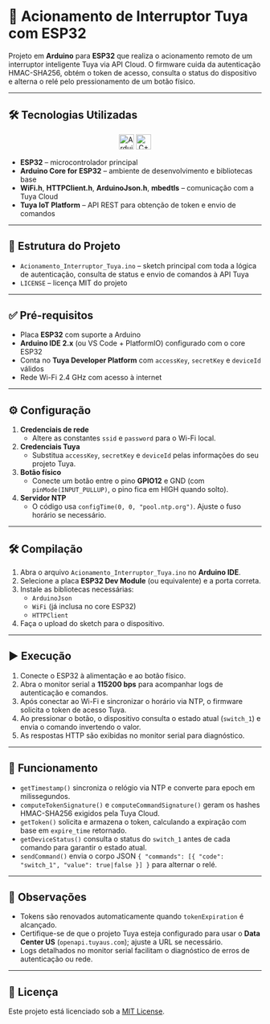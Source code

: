 # 🔌 Acionamento de Interruptor Tuya com ESP32

Projeto em **Arduino** para **ESP32** que realiza o acionamento remoto de um interruptor inteligente Tuya via API Cloud. O firmware cuida da autenticação HMAC-SHA256, obtém o token de acesso, consulta o status do dispositivo e alterna o relé pelo pressionamento de um botão físico.

---

## 🛠️ Tecnologias Utilizadas

<p align="center">
  <img src="https://cdn.jsdelivr.net/gh/devicons/devicon/icons/arduino/arduino-original.svg" alt="Arduino" width="30" height="30"/>
  <img src="https://cdn.jsdelivr.net/gh/devicons/devicon/icons/cplusplus/cplusplus-original.svg" alt="C++" width="30" height="30"/>
</p>

- **ESP32** – microcontrolador principal
- **Arduino Core for ESP32** – ambiente de desenvolvimento e bibliotecas base
- **WiFi.h**, **HTTPClient.h**, **ArduinoJson.h**, **mbedtls** – comunicação com a Tuya Cloud
- **Tuya IoT Platform** – API REST para obtenção de token e envio de comandos

---

## 📂 Estrutura do Projeto

- `Acionamento_Interruptor_Tuya.ino` – sketch principal com toda a lógica de autenticação, consulta de status e envio de comandos à API Tuya
- `LICENSE` – licença MIT do projeto

---

## ✅ Pré-requisitos

- Placa **ESP32** com suporte a Arduino
- **Arduino IDE 2.x** (ou VS Code + PlatformIO) configurado com o core ESP32
- Conta no **Tuya Developer Platform** com `accessKey`, `secretKey` e `deviceId` válidos
- Rede Wi-Fi 2.4 GHz com acesso à internet

---

## ⚙️ Configuração

1. **Credenciais de rede**
   - Altere as constantes `ssid` e `password` para o Wi-Fi local.
2. **Credenciais Tuya**
   - Substitua `accessKey`, `secretKey` e `deviceId` pelas informações do seu projeto Tuya.
3. **Botão físico**
   - Conecte um botão entre o pino **GPIO12** e GND (com `pinMode(INPUT_PULLUP)`, o pino fica em HIGH quando solto).
4. **Servidor NTP**
   - O código usa `configTime(0, 0, "pool.ntp.org")`. Ajuste o fuso horário se necessário.

---

## 🛠️ Compilação

1. Abra o arquivo `Acionamento_Interruptor_Tuya.ino` no **Arduino IDE**.
2. Selecione a placa **ESP32 Dev Module** (ou equivalente) e a porta correta.
3. Instale as bibliotecas necessárias:
   - `ArduinoJson`
   - `WiFi` (já inclusa no core ESP32)
   - `HTTPClient`
4. Faça o upload do sketch para o dispositivo.

---

## ▶️ Execução

1. Conecte o ESP32 à alimentação e ao botão físico.
2. Abra o monitor serial a **115200 bps** para acompanhar logs de autenticação e comandos.
3. Após conectar ao Wi-Fi e sincronizar o horário via NTP, o firmware solicita o token de acesso Tuya.
4. Ao pressionar o botão, o dispositivo consulta o estado atual (`switch_1`) e envia o comando invertendo o valor.
5. As respostas HTTP são exibidas no monitor serial para diagnóstico.

---

## 🔎 Funcionamento

- `getTimestamp()` sincroniza o relógio via NTP e converte para epoch em milissegundos.
- `computeTokenSignature()` e `computeCommandSignature()` geram os hashes HMAC-SHA256 exigidos pela Tuya Cloud.
- `getToken()` solicita e armazena o token, calculando a expiração com base em `expire_time` retornado.
- `getDeviceStatus()` consulta o status do `switch_1` antes de cada comando para garantir o estado atual.
- `sendCommand()` envia o corpo JSON `{ "commands": [{ "code": "switch_1", "value": true|false }] }` para alternar o relé.

---

## 📌 Observações

- Tokens são renovados automaticamente quando `tokenExpiration` é alcançado.
- Certifique-se de que o projeto Tuya esteja configurado para usar o **Data Center US** (`openapi.tuyaus.com`); ajuste a URL se necessário.
- Logs detalhados no monitor serial facilitam o diagnóstico de erros de autenticação ou rede.

---

## 📄 Licença

Este projeto está licenciado sob a [MIT License](LICENSE).
